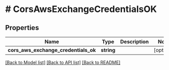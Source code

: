 # # CorsAwsExchangeCredentialsOK

## Properties

| Name                                 | Type       | Description | Notes      |
| ------------------------------------ | ---------- | ----------- | ---------- |
| **cors_aws_exchange_credentials_ok** | **string** |             | [optional] |

[[Back to Model list]](../../README.md#models) [[Back to API list]](../../README.md#endpoints) [[Back to README]](../../README.md)
